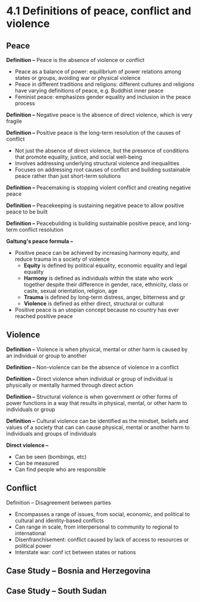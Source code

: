 # 4.1 Definitions of peace, conflict and violence
## Peace

**Definition –** Peace is the absence of violence or conflict
- Peace as a balance of power: equilibrium of power relations among states or groups, avoiding war or physical violence
- Peace in different traditions and religions: different cultures and religions have varying definitions of peace, e.g. Buddhist inner peace
- Feminist peace: emphasizes gender equality and inclusion in the peace process

**Definition –** Negative peace is the absence of direct violence, which is very fragile

**Definition –** Positive peace is the long-term resolution of the causes of conflict
- Not just the absence of direct violence, but the presence of conditions that promote equality, justice, and social well-being
- Involves addressing underlying structural violence and inequalities  
- Focuses on addressing root causes of conflict and building sustainable peace rather than just short-term solutions

**Definition –** Peacemaking is stopping violent conflict and creating negative peace

**Definition –** Peacekeeping is sustaining negative peace to allow positive peace to be built

**Definition –** Peacebuilding is building sustainable positive peace, and long-term conflict resolution

**Galtung's peace formula –**

- Positive peace can be achieved by increasing harmony equity, and reduce trauma in a society of violence 
	- **Equity** is defined by political equality, economic equality and legal equality
	- **Harmony** is defined as individuals within the state who work together despite their difference in gender, race, ethnicity, class or caste, sexual orientation, religion, age
	- **Trauma** is defined by long-term distress, anger, bitterness and gr
	- **Violence** is defined as either direct, structural or cultural
- Positive peace is an utopian concept because no country has ever reached positive peace 

## Violence
**Definition –** Violence is when physical, mental or other harm is caused by an individual or group to another

**Definition –** Non-violence can be the absence of violence in a conflict

**Definition –**  Direct violence when individual or group of individual is physically or mentally harmed through direct action

**Definition –** Structural violence is when government or other forms of power functions in a way that results in physical, mental, or other harm to individuals or group

**Definition –** Cultural violence can be identified as the mindset, beliefs and values of a society that can can cause physical, mental or another harm to individuals and groups of individuals 

**Direct violence –**
- Can be seen (bombings, etc)
- Can be measured
- Can find people who are responsible

## Conflict

Definition – Disagreement between parties 

- Encompasses a range of issues, from social, economic, and political to cultural and identity-based conflicts
- Can range in scale, from interpersonal to community to regional to international
- Disenfranchisement: conflict caused by lack of access to resources or political power
- Interstate war: conf ict between states or nations

## Case Study – Bosnia and Herzegovina

## Case Study – South Sudan